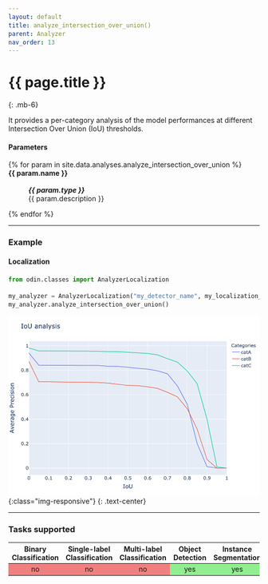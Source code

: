 ```yaml
---
layout: default
title: analyze_intersection_over_union()
parent: Analyzer
nav_order: 13
---
```


# {{ page.title }}
{: .mb-6}

It provides a per-category analysis of the model performances at different Intersection Over Union (IoU) thresholds.


#### Parameters
<dl>
  {% for param in site.data.analyses.analyze_intersection_over_union %}

  <dt><strong>{{ param.name }}</strong></dt>
  <dd><br><b><i>{{ param.type }}</i></b></dd><dd>{{ param.description }}</dd>

  {% endfor %}
</dl>

<hr>

### Example
#### Localization
```py
from odin.classes import AnalyzerLocalization

my_analyzer = AnalyzerLocalization("my_detector_name", my_localization_dataset)
my_analyzer.analyze_intersection_over_union()
```

![analyze_iou_output](../img/analyzer/iou_analysis.png){:class="img-responsive"}
{: .text-center}

<hr>

### Tasks supported
<table>
  <thead>
    <tr class="header">
      <th>Binary Classification</th>
      <th>Single-label Classification</th>
      <th>Multi-label Classification</th>
      <th>Object Detection</th>
      <th>Instance Segmentation</th>
    </tr>
  </thead>
  <tbody>
    <tr style="text-align:center;">
      <td style="background:lightcoral;">no</td>
      <td style="background:lightcoral;">no</td>
      <td style="background:lightcoral;">no</td>
      <td style="background:lightgreen;">yes</td>
      <td style="background:lightgreen;">yes</td>
    </tr>
  </tbody>
</table>
